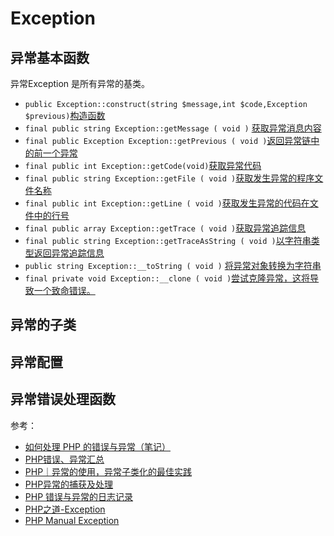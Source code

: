 # Exception


## 异常基本函数

异常Exception 是所有异常的基类。

+ `public Exception::construct(string $message,int $code,Exception $previous)`[构造函数](http://php.net/manual/zh/exception.construct.php)
+ `final public string Exception::getMessage ( void )` [获取异常消息内容](http://php.net/manual/zh/exception.getmessage.php)
+ `final public Exception Exception::getPrevious ( void )`[返回异常链中的前一个异常](http://php.net/manual/zh/exception.getprevious.php)
+ `final public int Exception::getCode(void)`[获取异常代码](http://php.net/manual/zh/exception.getcode.php)
+ `final public string Exception::getFile ( void )`[获取发生异常的程序文件名称](http://php.net/manual/zh/exception.getfile.php)
+ `final public int Exception::getLine ( void )`[获取发生异常的代码在文件中的行号](http://php.net/manual/zh/exception.getline.php)
+ `final public array Exception::getTrace ( void )`[获取异常追踪信息](http://php.net/manual/zh/exception.gettrace.php)
+ `final public string Exception::getTraceAsString ( void )`[以字符串类型返回异常追踪信息](http://php.net/manual/zh/exception.gettraceasstring.php)
+ `public string Exception::__toString ( void )` [将异常对象转换为字符串](http://php.net/manual/zh/exception.tostring.php)
+ `final private void Exception::__clone ( void )`[尝试克隆异常，这将导致一个致命错误。](http://php.net/manual/zh/exception.clone.php)

## 异常的子类

## 异常配置

## 异常错误处理函数



参考：

+ [如何处理 PHP 的错误与异常（笔记）](https://segmentfault.com/a/1190000004404732#articleHeader1)
+ [PHP错误、异常汇总](https://segmentfault.com/a/1190000007182984#articleHeader17)
+ [PHP｜异常的使用，异常子类化的最佳实践](https://segmentfault.com/a/1190000005690700)
+ [PHP异常的捕获及处理](https://segmentfault.com/a/1190000006207967)
+ [PHP 错误与异常的日志记录](https://segmentfault.com/a/1190000006128054)
+ [PHP之道-Exception](http://laravel-china.github.io/php-the-right-way/#exceptions)
+ [PHP Manual Exception](http://php.net/manual/zh/language.exceptions.php#language.exceptions.finally)
